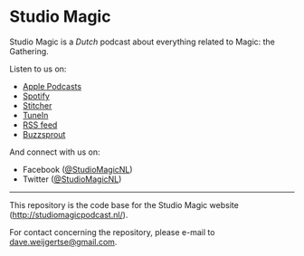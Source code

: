 # Studio Magic
Studio Magic is a _Dutch_ podcast about everything related to Magic: the Gathering.

Listen to us on:
* [Apple Podcasts](https://podcasts.apple.com/us/podcast/studio-magic/id1309473851)
* [Spotify](https://open.spotify.com/show/5ysm4jDqPj8bNHG169pbSH?si=bTRLJc8iQied4eH0uf8AvQ)
* [Stitcher](https://www.stitcher.com/podcast/studio-magic)
* [TuneIn](https://tunein.com/radio/Studio-Magic-p1085711/)
* [RSS feed](https://www.buzzsprout.com/133608.rss)
* [Buzzsprout](https://www.buzzsprout.com/133608)

And connect with us on:
* Facebook ([@StudioMagicNL](https://www.facebook.com/studiomagicnl/))
* Twitter ([@StudioMagicNL](https://twitter.com/StudioMagicNL))

-----

This repository is the code base for the Studio Magic website (http://studiomagicpodcast.nl/).

For contact concerning the repository, please e-mail to dave.weijgertse@gmail.com.
